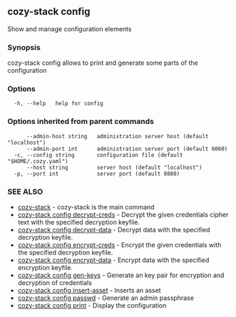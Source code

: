 ## cozy-stack config

Show and manage configuration elements

### Synopsis


cozy-stack config allows to print and generate some parts of the configuration


### Options

```
  -h, --help   help for config
```

### Options inherited from parent commands

```
      --admin-host string   administration server host (default "localhost")
      --admin-port int      administration server port (default 6060)
  -c, --config string       configuration file (default "$HOME/.cozy.yaml")
      --host string         server host (default "localhost")
  -p, --port int            server port (default 8080)
```

### SEE ALSO

* [cozy-stack](cozy-stack.md)	 - cozy-stack is the main command
* [cozy-stack config decrypt-creds](cozy-stack_config_decrypt-creds.md)	 - Decrypt the given credentials cipher text with the specified decryption keyfile.
* [cozy-stack config decrypt-data](cozy-stack_config_decrypt-data.md)	 - Decrypt data with the specified decryption keyfile.
* [cozy-stack config encrypt-creds](cozy-stack_config_encrypt-creds.md)	 - Encrypt the given credentials with the specified decryption keyfile.
* [cozy-stack config encrypt-data](cozy-stack_config_encrypt-data.md)	 - Encrypt data with the specified encryption keyfile.
* [cozy-stack config gen-keys](cozy-stack_config_gen-keys.md)	 - Generate an key pair for encryption and decryption of credentials
* [cozy-stack config insert-asset](cozy-stack_config_insert-asset.md)	 - Inserts an asset
* [cozy-stack config passwd](cozy-stack_config_passwd.md)	 - Generate an admin passphrase
* [cozy-stack config print](cozy-stack_config_print.md)	 - Display the configuration


